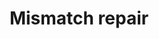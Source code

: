 ---
annotations:
- id: PW:0000662
  parent: regulatory pathway
  type: Pathway Ontology
  value: mismatch repair pathway
authors:
- MaintBot
- Khanspers
- Thomas
- Ddigles
citedin: ''
communities: []
description: 'DNA mismatch repair is a system for recognizing and repairing erroneous
  insertion, deletion and mis-incorporation of bases that can arise during DNA replication
  and recombination, as well as repairing some forms of DNA damage  Source: [Wikipedia](https://en.wikipedia.org/wiki/DNA_mismatch_repair)'
last-edited: 2025-02-27
ndex: null
organisms:
- Rattus norvegicus
redirect_from:
- /index.php/Pathway:WP1295
- /instance/WP1295
- /instance/WP1295_r137029
revision: r137029
schema-jsonld:
- '@context': https://schema.org/
  '@id': https://wikipathways.github.io/pathways/WP1295.html
  '@type': Dataset
  creator:
    '@type': Organization
    name: WikiPathways
  description: 'DNA mismatch repair is a system for recognizing and repairing erroneous
    insertion, deletion and mis-incorporation of bases that can arise during DNA replication
    and recombination, as well as repairing some forms of DNA damage  Source: [Wikipedia](https://en.wikipedia.org/wiki/DNA_mismatch_repair)'
  keywords:
  - Exo1
  - Lig1
  - Mlh1
  - Msh2
  - Msh6
  - PCNA
  - Pold1
  - Recc1
  - Rpa1
  license: CC0
  name: Mismatch repair
seo: CreativeWork
title: Mismatch repair
wpid: WP1295
---